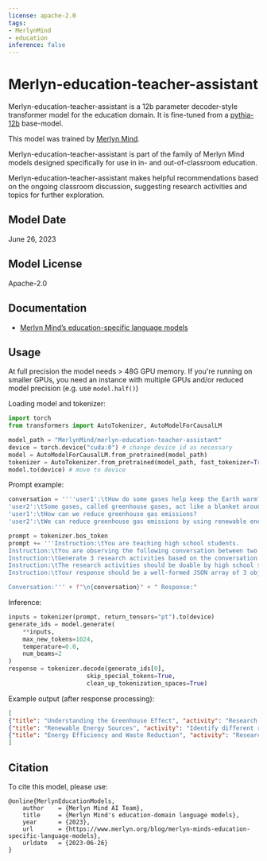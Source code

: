 ```yaml
---
license: apache-2.0
tags:
- MerlynMind
- education
inference: false
---
```


# Merlyn-education-teacher-assistant

Merlyn-education-teacher-assistant is a 12b parameter decoder-style transformer model for the education domain. It is fine-tuned from a [pythia-12b](https://huggingface.co/EleutherAI/pythia-12b) base-model.

This model was trained by [Merlyn Mind](https://www.merlyn.org/).

Merlyn-education-teacher-assistant is part of the family of Merlyn Mind models designed specifically for use in in- and out-of-classroom education. 

Merlyn-education-teacher-assistant makes helpful recommendations based on the ongoing classroom discussion, suggesting research activities and topics for further exploration.

## Model Date

June 26, 2023

## Model License

Apache-2.0

## Documentation

* [Merlyn Mind’s education-specific language models](https://www.merlyn.org/blog/merlyn-minds-education-specific-language-models)

## Usage

At full precision the model needs > 48G GPU memory. If you're running on smaller GPUs, you need an instance with multiple GPUs and/or reduced model precision (e.g. use `model.half()`)

Loading model and tokenizer:

```python
import torch
from transformers import AutoTokenizer, AutoModelForCausalLM

model_path = "MerlynMind/merlyn-education-teacher-assistant"
device = torch.device("cuda:0") # change device id as necessary
model = AutoModelForCausalLM.from_pretrained(model_path)    
tokenizer = AutoTokenizer.from_pretrained(model_path, fast_tokenizer=True)
model.to(device) # move to device
```

Prompt example:

```python
conversation = ''''user1':\tHow do some gases help keep the Earth warm?
'user2':\tSome gases, called greenhouse gases, act like a blanket around Earth by trapping heat from the sun in the atmosphere, which keeps our planet warm. This process is known as the greenhouse effect.
'user1':\tHow can we reduce greenhouse gas emissions?
'user2':\tWe can reduce greenhouse gas emissions by using renewable energy sources, increasing energy efficiency, and reducing waste.'''

prompt = tokenizer.bos_token
prompt += '''Instruction:\tYou are teaching high school students.
Instruction:\tYou are observing the following conversation between two users.
Instruction:\tGenerate 3 research activities based on the conversation.
Instruction:\tThe research activities should be doable by high school students.
Instruction:\tYour response should be a well-formed JSON array of 3 objects, each with a 'title' property and an 'activity' property.

Conversation:''' + f"\n{conversation}" + " Response:"
```

Inference:

```python
inputs = tokenizer(prompt, return_tensors="pt").to(device)
generate_ids = model.generate(
    **inputs,
    max_new_tokens=1024,
    temperature=0.0,
    num_beams=2
)
response = tokenizer.decode(generate_ids[0],
                      skip_special_tokens=True,
                      clean_up_tokenization_spaces=True)
```

Example output (after response processing):

```json
[
{"title": "Understanding the Greenhouse Effect", "activity": "Research the greenhouse effect and the role of greenhouse gases in keeping Earth warm. Create a presentation or poster explaining the greenhouse effect and how greenhouse gases act as a blanket around Earth."},
{"title": "Renewable Energy Sources", "activity": "Identify different renewable energy sources, such as solar, wind, and geothermal energy, and explain how they can help reduce greenhouse gas emissions."},
{"title": "Energy Efficiency and Waste Reduction", "activity": "Research energy efficiency and waste reduction practices, and develop a plan to implement these practices in your school or community to reduce greenhouse gas emissions."}
]
```

## Citation

To cite this model, please use:

```
@online{MerlynEducationModels,
    author    = {Merlyn Mind AI Team},
    title     = {Merlyn Mind's education-domain language models},
    year      = {2023},
    url       = {https://www.merlyn.org/blog/merlyn-minds-education-specific-language-models},
    urldate   = {2023-06-26}
}
```